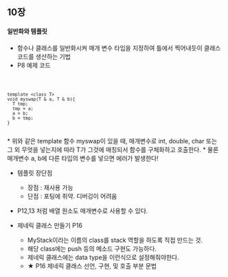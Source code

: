 ## 10장

#### 일반화와 템플릿
* 함수나 클래스를 일반화시켜 매개 변수 타입을 지정하여 틀에서 찍어내듯이 클래스 코드를 생산하는 기법
* P8 예제 코드
<code>

    template <class T>
    void myswap(T & a, T & b){
      T tmp;
      tmp = a;
      a = b;
      b = tmp;
    }

</code>
* 위와 같은 template 함수 myswap이 있을 때, 매개변수로 int, double, char 또는 그 외 무엇을 넣는지에 따라 T가 그것에 매칭되서 함수를 구체화하고 호출한다.
* 물론 매개변수 a, b에 다른 타입의 변수를 넣으면 에러가 발생한다!

* 템플릿 장단점
  + 장점 : 재사용 가능
  + 단점 : 포팅에 취약. 디버깅이 어려움
  
* P12,13 처럼 배열 원소도 매개변수로 사용할 수 있다.

* 제네릭 클래스 만들기 P16
  + MyStack이라는 이름의 class를 stack 역할을 하도록 직접 만드는 것.
  + 해당 class에는 push 등의 메소드 구현도 가능하다.
  + 제네릭 클래스에는 data type을 <int> 이런식으로 설정해줘야한다.
  + ★ P16 제네릭 클래스 선언, 구현, 및 호출 부분 문법 
